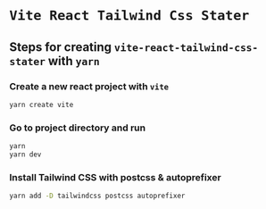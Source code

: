 # `Vite React Tailwind Css Stater`

## Steps for creating `vite-react-tailwind-css-stater` with `yarn`

### Create a new react project with `vite`

```sh
yarn create vite
```

### Go to project directory and run

```sh
yarn
yarn dev
```

### Install Tailwind CSS with postcss & autoprefixer

```sh
yarn add -D tailwindcss postcss autoprefixer
```
